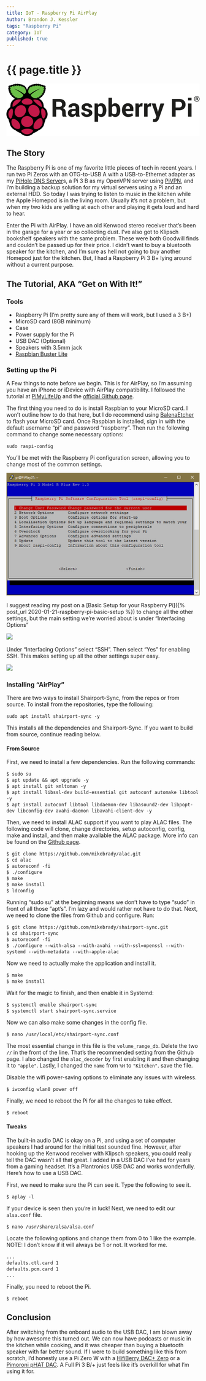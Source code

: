 ```yaml
---
title: IoT - Raspberry Pi AirPlay
Author: Brandon J. Kessler
tags: "Raspberry Pi"
category: IoT
published: true
---
```


<h1>{{ page.title }}</h1>

![Raspberry Pi Logo](/assets/img/RPi-Logo_800px.png)

## The Story

The Raspberry Pi is one of my favorite little pieces of tech in recent years. I run two Pi Zeros with an OTG-to-USB A with a USB-to-Ethernet adapter as my [PiHole DNS Server](https://pi-hole.net/)s, a Pi 3 B as my OpenVPN server using [PiVPN](https://pivpn.dev/), and I’m building a backup solution for my virtual servers using a Pi and an external HDD. So today I was trying to listen to music in the kitchen while the Apple Homepod is in the living room. Usually it’s not a problem, but when my two kids are yelling at each other and playing it gets loud and hard to hear.

Enter the Pi with AirPlay. I have an old Kenwood stereo receiver that’s been in the garage for a year or so collecting dust. I’ve also got to Klipsch bookshelf speakers with the same problem. These were both Goodwill finds and couldn’t be passed up for their price. I didn’t want to buy a bluetooth speaker for the kitchen, and I’m sure as hell not going to buy another Homepod just for the kitchen. But, I had a Raspberry Pi 3 B+ lying around without a current purpose.

<!--more-->
## The Tutorial, AKA “Get on With It!”

### Tools

-   Raspberry Pi (I’m pretty sure any of them will work, but I used a 3 B+)
-   MicroSD card (8GB minimum)
-   Case
-   Power supply for the Pi
-   USB DAC (Optional)
-   Speakers with 3.5mm jack
-   [Raspbian Buster Lite](https://www.raspberrypi.org/downloads/raspbian/)

### Setting up the Pi

A Few things to note before we begin. This is for AirPlay, so I’m assuming you have an iPhone or iDevice with AirPlay compatibility. I followed the tutorial at [PiMyLifeUp](https://pimylifeup.com/raspberry-pi-airplay-receiver/) and the [official Github page](https://github.com/mikebrady/shairport-sync).

The first thing you need to do is install Raspbian to your MicroSD card. I won’t outline how to do that here, but I do recommend using [BalenaEtcher](https://www.balena.io/etcher/) to flash your MicroSD card. Once Raspbian is installed, sign in with the default username “pi” and password “raspberry”. Then run the following command to change some necessary options:

```
sudo raspi-config
```

You’ll be met with the Raspberry Pi configuration screen, allowing you to change most of the common settings.

![](/assets/screenshots/Raspi-Config.png)

I suggest reading my post on a [Basic Setup for your Raspberry Pi]({% post_url 2020-01-21-raspberry-pi-basic-setup %}) to change all the other settings, but the main setting we’re worried about is under “Interfacing Options”

![](/assets/screenshots/Raspi-Config_InterfacingOptions.png)

Under “Interfacing Options” select “SSH”. Then select “Yes” for enabling SSH. This makes setting up all the other settings super easy.

![](/assets/screenshots/Raspi-Config_InterfacingOptions_SSH.png)

### Installing “AirPlay”

There are two ways to install Shairport-Sync, from the repos or from source. To install from the repositories, type the following:

```
sudo apt install shairport-sync -y
```

This installs all the dependencies and Shairport-Sync. If you want to build from source, continue reading below.

#### From Source

First, we need to install a few dependencies. Run the following commands:

```
$ sudo su
$ apt update && apt upgrade -y
$ apt install git xmltoman -y
$ apt install libssl-dev build-essential git autoconf automake libtool -y
$ apt install autoconf libtool libdaemon-dev libasound2-dev libpopt-dev libconfig-dev avahi-daemon libavahi-client-dev -y
```

Then, we need to install ALAC support if you want to play ALAC files. The following code will clone, change directories, setup autoconfig, config, make and install, and then make available the ALAC package. More info can be found on the [Github page](https://github.com/mikebrady/alac).

```
$ git clone https://github.com/mikebrady/alac.git
$ cd alac
$ autoreconf -fi
$ ./configure
$ make
$ make install
$ ldconfig
```

Running “sudo su” at the beginning means we don’t have to type “sudo” in front of all those “apt’s”. I’m lazy and would rather not have to do that. Next, we need to clone the files from Github and configure. Run:

```
$ git clone https://github.com/mikebrady/shairport-sync.git
$ cd shairport-sync
$ autoreconf -fi
$ ./configure --with-alsa --with-avahi --with-ssl=openssl --with-systemd --with-metadata --with-apple-alac
```

Now we need to actually make the application and install it.

```
$ make
$ make install
```

Wait for the magic to finish, and then enable it in Systemd:

```
$ systemctl enable shairport-sync
$ systemctl start shairport-sync.service
```

Now we can also make some changes in the config file.

```
$ nano /usr/local/etc/shairport-sync.conf
```

The most essential change in this file is the `volume_range_db`. Delete the two `//` in the front of the line. That’s the recommended setting from the Github page. I also changed the `alac_decoder` by first enabling it and then changing it to `"apple"`. Lastly, I changed the `name` from `%H` to `"Kitchen"`. save the file.

Disable the wifi power-saving options to eliminate any issues with wireless.

```
$ iwconfig wlan0 power off
```

Finally, we need to reboot the Pi for all the changes to take effect.

```
$ reboot
```

#### Tweaks

The built-in audio DAC is okay on a Pi, and using a set of computer speakers I had around for the initial test sounded fine. However, after hooking up the Kenwood receiver with Klipsch speakers, you could really tell the DAC wasn’t all that great. I added in a USB DAC I’ve had for years from a gaming headset. It’s a Plantronics USB DAC and works wonderfully. Here’s how to use a USB DAC.

First, we need to make sure the Pi can see it. Type the following to see it.

```
$ aplay -l
```

If your device is seen then you’re in luck! Next, we need to edit our `alsa.conf` file.

```
$ nano /usr/share/alsa/alsa.conf
```

Locate the following options and change them from 0 to 1 like the example. NOTE: I don’t know if it will always be 1 or not. It worked for me.

```
...
defaults.ctl.card 1
defaults.pcm.card 1
...
```

Finally, you need to reboot the Pi.

```
$ reboot
```

## Conclusion

After switching from the onboard audio to the USB DAC, I am blown away by how awesome this turned out. We can now have podcasts or music in the kitchen while cooking, and it was cheaper than buying a bluetooth speaker with far better sound. If I were to build something like this from scratch, I’d honestly use a Pi Zero W with a [HifiBerry DAC+ Zero](https://www.hifiberry.com/shop/boards/hifiberry-dac-zero/) or a [Pimoroni pHAT DAC](https://www.adafruit.com/product/3016). A Full Pi 3 B/+ just feels like it’s overkill for what I’m using it for.
